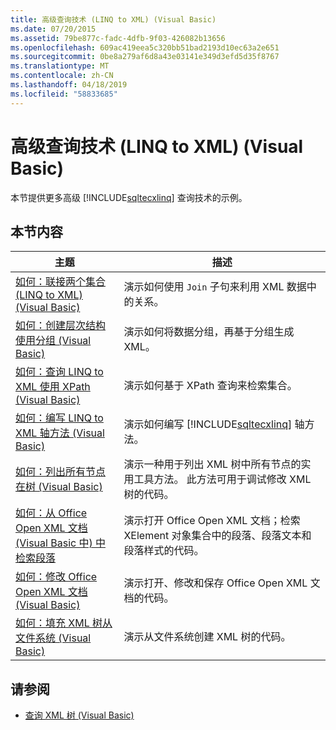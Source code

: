 ```yaml
---
title: 高级查询技术 (LINQ to XML) (Visual Basic)
ms.date: 07/20/2015
ms.assetid: 79be877c-fadc-4dfb-9f03-426082b13656
ms.openlocfilehash: 609ac419eea5c320bb51bad2193d10ec63a2e651
ms.sourcegitcommit: 0be8a279af6d8a43e03141e349d3efd5d35f8767
ms.translationtype: MT
ms.contentlocale: zh-CN
ms.lasthandoff: 04/18/2019
ms.locfileid: "58833685"
---
```

# <a name="advanced-query-techniques-linq-to-xml-visual-basic"></a>高级查询技术 (LINQ to XML) (Visual Basic)
本节提供更多高级 [!INCLUDE[sqltecxlinq](~/includes/sqltecxlinq-md.md)] 查询技术的示例。  
  
## <a name="in-this-section"></a>本节内容  
  
|主题|描述|  
|-----------|-----------------|  
|[如何：联接两个集合 (LINQ to XML) (Visual Basic)](../../../../visual-basic/programming-guide/concepts/linq/how-to-join-two-collections-linq-to-xml.md)|演示如何使用 `Join` 子句来利用 XML 数据中的关系。|  
|[如何：创建层次结构使用分组 (Visual Basic)](../../../../visual-basic/programming-guide/concepts/linq/how-to-create-hierarchy-using-grouping.md)|演示如何将数据分组，再基于分组生成 XML。|  
|[如何：查询 LINQ to XML 使用 XPath (Visual Basic)](../../../../visual-basic/programming-guide/concepts/linq/how-to-query-linq-to-xml-using-xpath.md)|演示如何基于 XPath 查询来检索集合。|  
|[如何：编写 LINQ to XML 轴方法 (Visual Basic)](../../../../visual-basic/programming-guide/concepts/linq/how-to-write-a-linq-to-xml-axis-method.md)|演示如何编写 [!INCLUDE[sqltecxlinq](~/includes/sqltecxlinq-md.md)] 轴方法。|  
|[如何：列出所有节点在树 (Visual Basic)](../../../../visual-basic/programming-guide/concepts/linq/how-to-list-all-nodes-in-a-tree.md)|演示一种用于列出 XML 树中所有节点的实用工具方法。 此方法可用于调试修改 XML 树的代码。|  
|[如何：从 Office Open XML 文档 (Visual Basic 中) 中检索段落](../../../../visual-basic/programming-guide/concepts/linq/how-to-retrieve-paragraphs-from-an-office-open-xml-document.md)|演示打开 Office Open XML 文档；检索 XElement 对象集合中的段落、段落文本和段落样式的代码。|  
|[如何：修改 Office Open XML 文档 (Visual Basic)](../../../../visual-basic/programming-guide/concepts/linq/how-to-modify-an-office-open-xml-document.md)|演示打开、修改和保存 Office Open XML 文档的代码。|  
|[如何：填充 XML 树从文件系统 (Visual Basic)](../../../../visual-basic/programming-guide/concepts/linq/how-to-populate-an-xml-tree-from-the-file-system.md)|演示从文件系统创建 XML 树的代码。|  
  
## <a name="see-also"></a>请参阅

- [查询 XML 树 (Visual Basic)](../../../../visual-basic/programming-guide/concepts/linq/querying-xml-trees.md)
